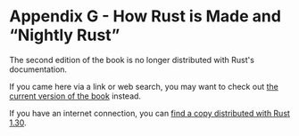 # Appendix G - How Rust is Made and “Nightly Rust”

The second edition of the book is no longer distributed with Rust's documentation.

If you came here via a link or web search, you may want to check out [the current
version of the book](/src/appendix-07-nightly-rust.md) instead.

If you have an internet connection, you can [find a copy distributed with
Rust
1.30](https://doc.rust-lang.org/1.30.0/book/second-edition/appendix-07-nightly-rust.html).